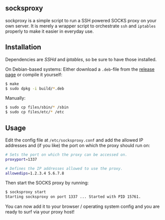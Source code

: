 socksproxy
----------

sockproxy is a simple script to run a SSH powered SOCKS proxy on your own server. It is merely a wrapper script to orchestrate `ssh` and `iptables` properly to make it easier in everyday use.

Installation
------------
Dependencies are *SSHd* and *iptables*, so be sure to have those installed.

On Debian-based systems: Either download a `.deb`-file from the [release page](https://github.com/binwiederhier/socksproxy/releases) or compile it yourself:
```bash
$ make
$ sudo dpkg -i build/*.deb
```

Manually:
```bash
$ sudo cp files/sbin/* /sbin
$ sudo cp files/etc/* /etc
```

Usage
-----
Edit the config file at `/etc/socksproxy.conf` and add the allowed IP addresses and (if you like) the port on which the proxy should run on:

```bash
# Sets the port on which the proxy can be accessed on.
proxyport=1337

# Defines the IP addresses allowed to use the proxy. 
allowedips=1.2.3.4 5.6.7.8
```

Then start the SOCKS proxy by running:

```bash
$ socksproxy start
Starting socksproxy on port 1337 ... Started with PID 15761.
```

You can now add it to your browser / operating system config and you are ready to surf via your proxy host!

